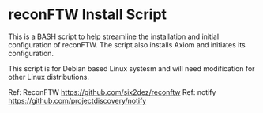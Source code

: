 # reconFTW Install Script

This is a BASH script to help streamline the installation and initial configuration of reconFTW. The script also installs Axiom and initiates its configuration.

This script is for Debian based Linux systesm and will need modification for other Linux distributions.

Ref: ReconFTW https://github.com/six2dez/reconftw
Ref: notify https://github.com/projectdiscovery/notify
